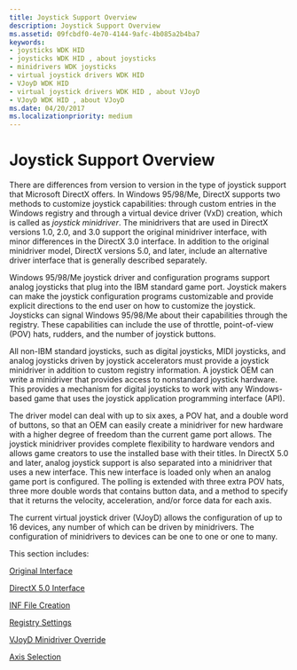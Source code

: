 ```yaml
---
title: Joystick Support Overview
description: Joystick Support Overview
ms.assetid: 09fcbdf0-4e70-4144-9afc-4b085a2b4ba7
keywords:
- joysticks WDK HID
- joysticks WDK HID , about joysticks
- minidrivers WDK joysticks
- virtual joystick drivers WDK HID
- VJoyD WDK HID
- virtual joystick drivers WDK HID , about VJoyD
- VJoyD WDK HID , about VJoyD
ms.date: 04/20/2017
ms.localizationpriority: medium
---
```


# Joystick Support Overview





There are differences from version to version in the type of joystick support that Microsoft DirectX offers. In Windows 95/98/Me, DirectX supports two methods to customize joystick capabilities: through custom entries in the Windows registry and through a virtual device driver (VxD) creation, which is called as *joystick minidriver*. The minidrivers that are used in DirectX versions 1.0, 2.0, and 3.0 support the original minidriver interface, with minor differences in the DirectX 3.0 interface. In addition to the original minidriver model, DirectX versions 5.0, and later, include an alternative driver interface that is generally described separately.

Windows 95/98/Me joystick driver and configuration programs support analog joysticks that plug into the IBM standard game port. Joystick makers can make the joystick configuration programs customizable and provide explicit directions to the end user on how to customize the joystick. Joysticks can signal Windows 95/98/Me about their capabilities through the registry. These capabilities can include the use of throttle, point-of-view (POV) hats, rudders, and the number of joystick buttons.

All non-IBM standard joysticks, such as digital joysticks, MIDI joysticks, and analog joysticks driven by joystick accelerators must provide a joystick minidriver in addition to custom registry information. A joystick OEM can write a minidriver that provides access to nonstandard joystick hardware. This provides a mechanism for digital joysticks to work with any Windows-based game that uses the joystick application programming interface (API).

The driver model can deal with up to six axes, a POV hat, and a double word of buttons, so that an OEM can easily create a minidriver for new hardware with a higher degree of freedom than the current game port allows. The joystick minidriver provides complete flexibility to hardware vendors and allows game creators to use the installed base with their titles. In DirectX 5.0 and later, analog joystick support is also separated into a minidriver that uses a new interface. This new interface is loaded only when an analog game port is configured. The polling is extended with three extra POV hats, three more double words that contains button data, and a method to specify that it returns the velocity, acceleration, and/or force data for each axis.

The current virtual joystick driver (VJoyD) allows the configuration of up to 16 devices, any number of which can be driven by minidrivers. The configuration of minidrivers to devices can be one to one or one to many.

This section includes:

[Original Interface](original-interface.md)

[DirectX 5.0 Interface](directx-5-0-interface.md)

[INF File Creation](creating-an-inf-file.md)

[Registry Settings](registry-settings2.md)

[VJoyD Minidriver Override](vjoyd-minidriver-override.md)

[Axis Selection](axis-selection.md)

 


